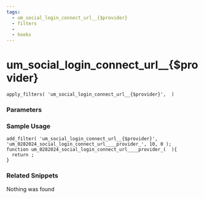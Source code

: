 ```yaml
---
tags: 
  - um_social_login_connect_url__{$provider}
  - filters
  - 
  - hooks
---
```

# um\_social\_login\_connect\_url\_\_{$provider}

``` php:no-line-numbers
apply_filters( 'um_social_login_connect_url__{$provider}',  )
```
<div class='hook-sep'></div>

### Parameters

<div class='hook-sep'></div>



### Sample Usage

``` php:no-line-numbers
add_filter( 'um_social_login_connect_url__{$provider}', 'um_0282024_social_login_connect_url____provider_', 10, 0 );
function um_0282024_social_login_connect_url____provider_(  ){
  return ;
}
```
<div class='hook-sep'></div>



### Related Snippets

Nothing was found

